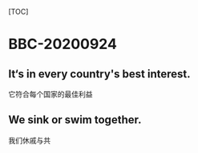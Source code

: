 [TOC]

# BBC-20200924



## It‘s in every country's best interest.

它符合每个国家的最佳利益



## We sink or swim together.

我们休戚与共

